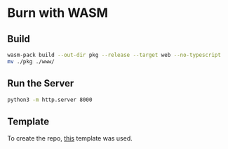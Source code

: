 # Burn with WASM

## Build

```bash
wasm-pack build --out-dir pkg --release --target web --no-typescript
mv ./pkg ./www/
```

## Run the Server

```bash
python3 -m http.server 8000
```

## Template

To create the repo, [this](https://github.com/rustwasm/wasm-pack) template was used.